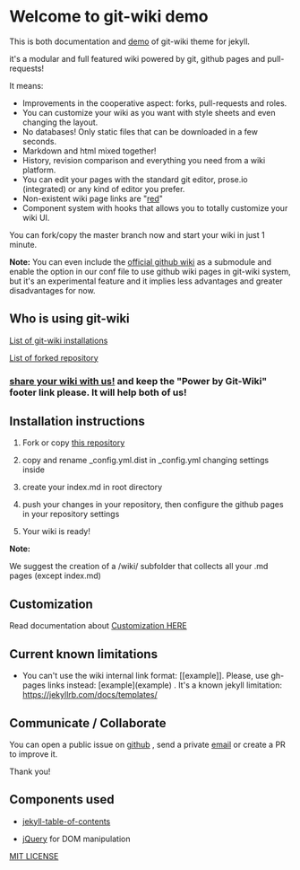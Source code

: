 # Welcome to git-wiki demo

This is both documentation and [demo](wiki/Demo.md) of git-wiki theme for jekyll.

it's a modular and full featured wiki powered by git, github pages and pull-requests!

It means: 

* Improvements in the cooperative aspect: forks, pull-requests and roles.
* You can customize your wiki as you want with style sheets and even changing the layout.
* No databases! Only static files that can be downloaded in a few seconds.
* Markdown and html mixed together!
* History, revision comparison and everything you need from a wiki platform.
* You can edit your pages with the standard git editor, prose.io (integrated) or any kind of editor you prefer.
* Non-existent wiki page links are "[red](wiki/red.md)"
* Component system with hooks that allows you to totally customize your wiki UI.

You can fork/copy the master branch now and start your wiki in just 1 minute.

**Note:**
You can even include the [official github wiki](https://help.github.com/articles/about-github-wikis/) as a submodule and enable the option in our conf file to use github wiki pages in git-wiki system, but it's an experimental feature and it implies less advantages and greater disadvantages for now.

## Who is using git-wiki

[List of git-wiki installations](wiki/examples.md)

[List of forked repository](https://github.com/Drassil/git-wiki/network/members)


### [share your wiki with us!](wiki/examples.md) and keep the "Power by Git-Wiki" footer link please. It will help both of us!


## Installation instructions

1. Fork or copy [this repository](https://github.com/drassil/git-wiki)

2. copy and rename _config.yml.dist in _config.yml changing settings inside

3. create your index.md in root directory

4. push your changes in your repository, then configure the github pages in your repository settings

5. Your wiki is ready!

**Note:**

We suggest the creation of a /wiki/ subfolder that collects all your .md pages (except index.md)

## Customization

Read documentation about [Customization HERE](wiki/customize.md)


## Current known limitations

* You can't use the wiki internal link format: [[example]]. Please, use gh-pages links instead: \[example\](example) . It's a known jekyll limitation: <https://jekyllrb.com/docs/templates/>


## Communicate / Collaborate

You can open a public issue on [github](https://github.com/Drassil/git-wiki/issues) , send a private <a href="mailto:staff-drassil@googlegroups.com">email</a>  or create a PR to improve it.

Thank you!

## Components used

- [jekyll-table-of-contents](https://github.com/ghiculescu/jekyll-table-of-contents)

- [jQuery](https://jquery.com/) for DOM manipulation


[MIT LICENSE](LICENSE)
